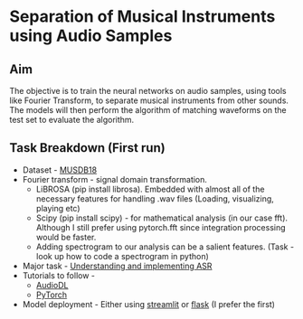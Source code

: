 # Separation of Musical Instruments using Audio Samples

## Aim 

The objective is to train the neural networks on audio samples, using tools like Fourier Transform, to separate musical instruments from other sounds. The models will then perform the algorithm of matching waveforms on the test set to evaluate the algorithm.

## Task Breakdown (First run) 

- Dataset - [MUSDB18](https://zenodo.org/record/1117372#.ZBSU6HZBzEY)
- Fourier transform - signal domain transformation.  
  - LiBROSA (pip install librosa). Embedded with almost all of the necessary features for handling .wav files (Loading, visualizing, playing etc) 
  - Scipy (pip install scipy) - for mathematical analysis (in our case fft). Although I still prefer using pytorch.fft since integration processing would be faster. 
  - Adding spectrogram to our analysis can be a salient features. (Task - look up how to code a spectrogram in python) 
- Major task - [Understanding and implementing ASR](https://github.com/flashlight/flashlight/tree/main/flashlight/app/asr)  
- Tutorials to follow -  
  + [AudioDL](https://towardsdatascience.com/audio-deep-learning-made-simple-sound-classification-step-by-step-cebc936bbe5) 
  + [PyTorch](https://pytorch.org/tutorials/intermediate/speech_command_classification_with_torchaudio_tutorial.html) 
- Model deployment - Either using [streamlit](https://towardsdatascience.com/deploying-ml-models-using-streamlit-5d6212453bdd) or [flask](https://www.geeksforgeeks.org/deploy-machine-learning-model-using-flask/) (I prefer the first)  

